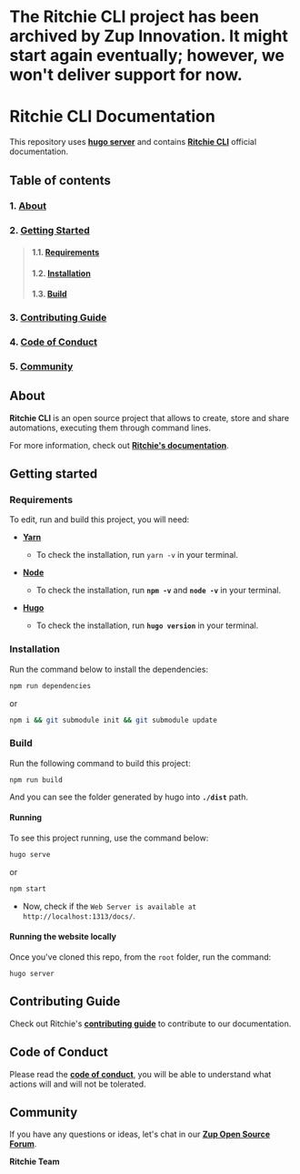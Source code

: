 # The Ritchie CLI project has been archived by Zup Innovation. It might start again eventually; however, we won't deliver support for now.



# **Ritchie CLI Documentation**

This repository uses [**hugo server**](https://gohugo.io/commands/hugo_server/) and contains [**Ritchie CLI**](https://docs.ritchiecli.io/) official documentation. 

## **Table of contents**
### 1. [**About**](#About)
### 2. [**Getting Started**](#getting-started)
> #### 1.1. [**Requirements**](#requirements)
> #### 1.2. [**Installation**](#installation)
> #### 1.3. [**Build**](#build)
### 3. [**Contributing Guide**](#contributing-guide)
### 4. [**Code of Conduct**](#code-of-conduct)
### 5. [**Community**](#community)

## **About** 

**Ritchie CLI** is an open source project that allows to create, store and share automations, executing them through command lines.

For more information, check out [**Ritchie's documentation**](https://docs.ritchiecli.io).

## **Getting started**

### **Requirements**
To edit, run and build this project, you will need:
* [**Yarn**](https://yarnpkg.com/)
   - To check the installation, run `yarn -v` in your terminal.

* [**Node**](https://nodejs.org/en/)
  - To check the installation, run **`npm -v`** and **`node -v`** in your terminal.

* [**Hugo**](https://gohugo.io/getting-started/installing/)
  - To check the installation, run **`hugo version`** in your terminal.

### **Installation**
Run the command below to install the dependencies: 
```bash
npm run dependencies
```

or

```bash
npm i && git submodule init && git submodule update
```

### **Build**
Run the following command to build this project: 

```
npm run build
```

And you can see the folder generated by hugo into **`./dist`** path.

#### **Running**

To see this project running, use the command below: 
```bash
hugo serve
```

or

```bash
npm start
```

- Now, check if the `Web Server is available at http://localhost:1313/docs/`.

#### **Running the website locally**

Once you've cloned this repo, from the `root` folder, run the command:

```
hugo server
```

## **Contributing Guide**
Check out Ritchie's [**contributing guide**](https://github.com/ZupIT/ritchie-docs/blob/main/CONTRIBUTING.md) to contribute to our documentation. 


## **Code of Conduct**
Please read the [**code of conduct**](https://github.com/ZupIT/ritchie-cli/blob/main/CODE_OF_CONDUCT.md), you will be able to understand what actions will and will not be tolerated.

## **Community**

If you have any questions or ideas, let's chat in our [**Zup Open Source Forum**](https://forum.zup.com.br).

**Ritchie Team**